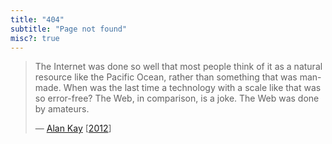 ```yaml
---
title: "404"
subtitle: "Page not found"
misc?: true
---
```


> The Internet was done so well that most people think of it as a natural
> resource like the Pacific Ocean, rather than something that was
> man-made. When was the last time a technology with a scale like that was so
> error-free? The Web, in comparison, is a joke. The Web was done by amateurs.
>
> &mdash; [Alan Kay](https://en.wikipedia.org/wiki/Alan_Kay)
> \[[2012](https://www.drdobbs.com/architecture-and-design/interview-with-alan-kay/240003442)\]
